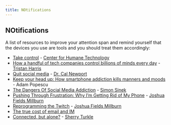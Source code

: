 ```yaml
---
title: NOtifications
---
```


## NOtifications


A list of resources to improve your attention span and remind yourself that the
devices you use are tools and you should treat them accordingly:

- [Take control](https://humanetech.com/take-control/) - [Center for Humane Technology](https://humanetech.com/)
- [How a handful of tech companies control billions of minds every day](https://www.youtube.com/watch?v=C74amJRp730) - [Tristan Harris](http://www.tristanharris.com/)
- [Quit social media](https://www.youtube.com/watch?v=3E7hkPZ-HTk) -
[Dr. Cal Newport](http://calnewport.com/)
- [Keep your head up: How smartphone addiction kills manners and moods](https://nyti.ms/2GhizKz) - Adam Popescu
- [The Dangers Of Social Media Addiction](https://youtu.be/YPmNf362_K0?t=3m3s) - [Simon Sinek](https://startwithwhy.com/)
- [Pushing Through Frustration: Why I’m Getting Rid of My Phone](https://www.theminimalists.com/frustration/) - [Joshua Fields Millburn](https://www.theminimalists.com/about/#jfm)
- [Reprogramming the Twitch](https://www.theminimalists.com/twitch/) - [Joshua Fields Millburn](https://www.theminimalists.com/about/#jfm)
- [The true cost of email and IM](https://blog.rescuetime.com/communication-multitasking/)
- [Connected, but alone?](https://www.youtube.com/watch?v=t7Xr3AsBEK4) - [Sherry Turkle](https://sherryturkle.com/)